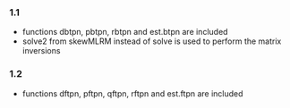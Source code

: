 ### 1.1

* functions dbtpn, pbtpn, rbtpn and est.btpn are included
* solve2 from skewMLRM instead of solve is used to perform the matrix inversions

### 1.2

* functions dftpn, pftpn, qftpn, rftpn and est.ftpn are included
